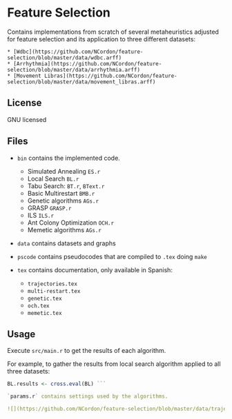 # Feature Selection

Contains implementations from scratch of several metaheuristics adjusted for feature selection and its application to three
different datasets:

    * [Wdbc](https://github.com/NCordon/feature-selection/blob/master/data/wdbc.arff)
    * [Arrhythmia](https://github.com/NCordon/feature-selection/blob/master/data/arrhythmia.arff)
    * [Movement Libras](https://github.com/NCordon/feature-selection/blob/master/data/movement_libras.arff)

## License
GNU licensed

## Files

* `bin` contains the implemented code.
    * Simulated Annealing `ES.r`
    * Local Search `BL.r`
    * Tabu Search: `BT.r`, `BText.r`
    * Basic Multirestart `BMB.r`
    * Genetic algorithms `AGs.r`
    * GRASP `GRASP.r`
    * ILS `ILS.r`
    * Ant Colony Optimization `OCH.r`
    * Memetic algorithms `AGs.r`

* `data` contains datasets and graphs

* `pscode` contains pseudocodes that are compiled to `.tex` doing `make`
* `tex` contains documentation, only available in Spanish:
    * `trajectories.tex`
    * `multi-restart.tex`
    * `genetic.tex`
    * `och.tex`
    * `memetic.tex`

## Usage

Execute `src/main.r` to get the results
of each algorithm.

For example, to gather the results from local search algorithm applied to all three datasets:
```r
BL.results <- cross.eval(BL) ```

`params.r` contains settings used by the algorithms.

![](https://github.com/NCordon/feature-selection/blob/master/data/trajectories/wdbc_3nn_boxplot.png)

